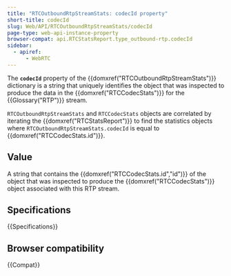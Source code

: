 ```yaml
---
title: "RTCOutboundRtpStreamStats: codecId property"
short-title: codecId
slug: Web/API/RTCOutboundRtpStreamStats/codecId
page-type: web-api-instance-property
browser-compat: api.RTCStatsReport.type_outbound-rtp.codecId
sidebar:
  - apiref:
      - WebRTC
---
```


The **`codecId`** property of the {{domxref("RTCOutboundRtpStreamStats")}} dictionary is a string that uniquely identifies the object that was inspected to produce the data in the {{domxref("RTCCodecStats")}} for the {{Glossary("RTP")}} stream.

`RTCOutboundRtpStreamStats` and `RTCCodecStats` objects are correlated by iterating the {{domxref("RTCStatsReport")}} to find the statistics objects where `RTCOutboundRtpStreamStats.codecId` is equal to {{domxref("RTCCodecStats.id")}}.

## Value

A string that contains the {{domxref("RTCCodecStats.id","id")}} of the object that was inspected to produce the {{domxref("RTCCodecStats")}} object associated with this RTP stream.

## Specifications

{{Specifications}}

## Browser compatibility

{{Compat}}

